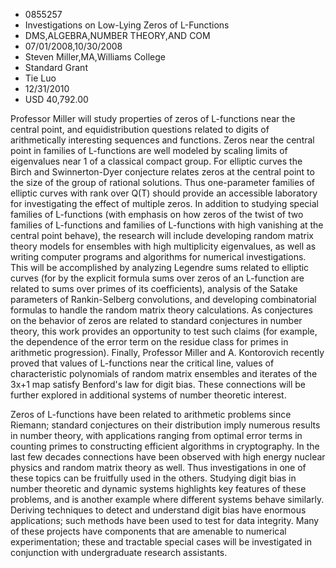 
* 0855257
* Investigations on Low-Lying Zeros of L-Functions
* DMS,ALGEBRA,NUMBER THEORY,AND COM
* 07/01/2008,10/30/2008
* Steven Miller,MA,Williams College
* Standard Grant
* Tie Luo
* 12/31/2010
* USD 40,792.00

Professor Miller will study properties of zeros of L-functions near the central
point, and equidistribution questions related to digits of arithmetically
interesting sequences and functions. Zeros near the central point in families of
L-functions are well modeled by scaling limits of eigenvalues near 1 of a
classical compact group. For elliptic curves the Birch and Swinnerton-Dyer
conjecture relates zeros at the central point to the size of the group of
rational solutions. Thus one-parameter families of elliptic curves with rank
over Q(T) should provide an accessible laboratory for investigating the effect
of multiple zeros. In addition to studying special families of L-functions (with
emphasis on how zeros of the twist of two families of L-functions and families
of L-functions with high vanishing at the central point behave), the research
will include developing random matrix theory models for ensembles with high
multiplicity eigenvalues, as well as writing computer programs and algorithms
for numerical investigations. This will be accomplished by analyzing Legendre
sums related to elliptic curves (for by the explicit formula sums over zeros of
an L-function are related to sums over primes of its coefficients), analysis of
the Satake parameters of Rankin-Selberg convolutions, and developing
combinatorial formulas to handle the random matrix theory calculations. As
conjectures on the behavior of zeros are related to standard conjectures in
number theory, this work provides an opportunity to test such claims (for
example, the dependence of the error term on the residue class for primes in
arithmetic progression). Finally, Professor Miller and A. Kontorovich recently
proved that values of L-functions near the critical line, values of
characteristic polynomials of random matrix ensembles and iterates of the 3x+1
map satisfy Benford's law for digit bias. These connections will be further
explored in additional systems of number theoretic interest.

Zeros of L-functions have been related to arithmetic problems since Riemann;
standard conjectures on their distribution imply numerous results in number
theory, with applications ranging from optimal error terms in counting primes to
constructing efficient algorithms in cryptography. In the last few decades
connections have been observed with high energy nuclear physics and random
matrix theory as well. Thus investigations in one of these topics can be
fruitfully used in the others. Studying digit bias in number theoretic and
dynamic systems highlights key features of these problems, and is another
example where different systems behave similarly. Deriving techniques to detect
and understand digit bias have enormous applications; such methods have been
used to test for data integrity. Many of these projects have components that are
amenable to numerical experimentation; these and tractable special cases will be
investigated in conjunction with undergraduate research assistants.
